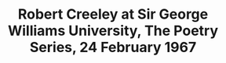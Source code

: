 ---
layout: manifest
title: Robert Creeley at Sir George Williams University, The Poetry Series, 24 February
  1967
manifest_name: robert-creeley-at-sir-george-williams-university-the-poetry-series-24-february-1967

---